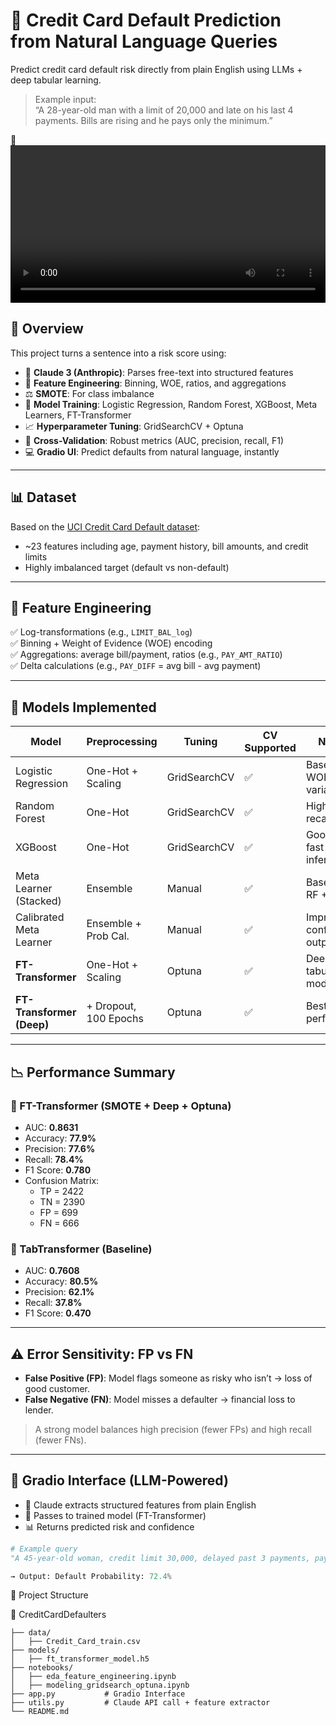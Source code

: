 # 🧠 Credit Card Default Prediction from Natural Language Queries

Predict credit card default risk directly from plain English using LLMs + deep tabular learning.

> Example input:  
> “A 28-year-old man with a limit of 20,000 and late on his last 4 payments. Bills are rising and he pays only the minimum.”

🔗 <video src="credit_default_demo.mp4" controls="controls" width="100%" />

## 🚀 Overview

This project turns a sentence into a risk score using:
- 🧠 **Claude 3 (Anthropic)**: Parses free-text into structured features
- 🔄 **Feature Engineering**: Binning, WOE, ratios, and aggregations
- ⚖️ **SMOTE**: For class imbalance
- 🎯 **Model Training**: Logistic Regression, Random Forest, XGBoost, Meta Learners, FT-Transformer
- 📈 **Hyperparameter Tuning**: GridSearchCV + Optuna
- 🧪 **Cross-Validation**: Robust metrics (AUC, precision, recall, F1)
- 💻 **Gradio UI**: Predict defaults from natural language, instantly

---

## 📊 Dataset

Based on the [UCI Credit Card Default dataset](https://archive.ics.uci.edu/ml/datasets/default+of+credit+card+clients):

- ~23 features including age, payment history, bill amounts, and credit limits
- Highly imbalanced target (default vs non-default)

---

## 🔧 Feature Engineering

✅ Log-transformations (e.g., `LIMIT_BAL_log`)  
✅ Binning + Weight of Evidence (WOE) encoding  
✅ Aggregations: average bill/payment, ratios (e.g., `PAY_AMT_RATIO`)  
✅ Delta calculations (e.g., `PAY_DIFF` = avg bill - avg payment)

---

## 🧪 Models Implemented

| Model                         | Preprocessing        | Tuning       | CV Supported | Notes                        |
|------------------------------|----------------------|--------------|--------------|------------------------------|
| Logistic Regression          | One-Hot + Scaling    | GridSearchCV | ✅           | Baseline + WOE variant       |
| Random Forest                | One-Hot              | GridSearchCV | ✅           | Higher recall                |
| XGBoost                      | One-Hot              | GridSearchCV | ✅           | Good AUC, fast inference     |
| Meta Learner (Stacked)       | Ensemble             | Manual       | ✅           | Base: LR + RF + XGB          |
| Calibrated Meta Learner      | Ensemble + Prob Cal. | Manual       | ✅           | Improves confidence outputs  |
| **FT-Transformer**           | One-Hot + Scaling    | Optuna       | ✅           | Deep tabular model           |
| **FT-Transformer (Deep)**    | + Dropout, 100 Epochs| Optuna       | ✅           | Best performer               |

---

## 📉 Performance Summary

### 🔹 FT-Transformer (SMOTE + Deep + Optuna)
- AUC: **0.8631**
- Accuracy: **77.9%**
- Precision: **77.6%**
- Recall: **78.4%**
- F1 Score: **0.780**
- Confusion Matrix:  
  - TP = 2422  
  - TN = 2390  
  - FP = 699  
  - FN = 666

### 🔹 TabTransformer (Baseline)
- AUC: **0.7608**
- Accuracy: **80.5%**
- Precision: **62.1%**
- Recall: **37.8%**
- F1 Score: **0.470**

---

## ⚠️ Error Sensitivity: FP vs FN

- **False Positive (FP)**: Model flags someone as risky who isn’t → loss of good customer.
- **False Negative (FN)**: Model misses a defaulter → financial loss to lender.

> A strong model balances high precision (fewer FPs) and high recall (fewer FNs).

---

## 💬 Gradio Interface (LLM-Powered)

- 🧠 Claude extracts structured features from plain English
- 🎯 Passes to trained model (FT-Transformer)
- 📊 Returns predicted risk and confidence

```python
# Example query
"A 45-year-old woman, credit limit 30,000, delayed past 3 payments, pays ~500 monthly."

→ Output: Default Probability: 72.4%
```


📂 Project Structure

📁 CreditCardDefaulters
```
├── data/
│   ├── Credit_Card_train.csv
├── models/
│   ├── ft_transformer_model.h5
├── notebooks/
│   ├── eda_feature_engineering.ipynb
│   ├── modeling_gridsearch_optuna.ipynb
├── app.py           # Gradio Interface
├── utils.py         # Claude API call + feature extractor
└── README.md
```



